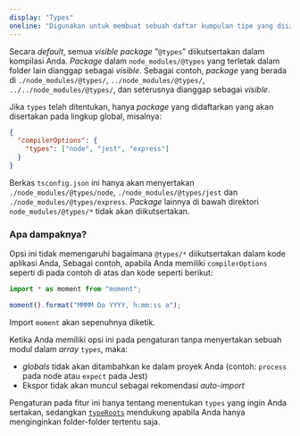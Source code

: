 ```yaml
---
display: "Types"
oneline: "Digunakan untuk membuat sebuah daftar kumpulan tipe yang diizinkan untuk diikutsertakan pada kompilasi"
---
```


Secara _default_, semua _visible package_ "`@types`" diikutsertakan dalam kompilasi Anda.
*Package* dalam `node_modules/@types` yang terletak dalam folder lain dianggap sebagai _visible_.
Sebagai contoh, *package* yang berada di `./node_modules/@types/`, `../node_modules/@types/`, `../../node_modules/@types/`, dan seterusnya dianggap sebagai _visible_.

Jika `types` telah ditentukan, hanya *package* yang didaftarkan yang akan disertakan pada lingkup global, misalnya:

```json tsconfig
{
  "compilerOptions": {
    "types": ["node", "jest", "express"]
  }
}
```

Berkas `tsconfig.json` ini hanya akan menyertakan `./node_modules/@types/node`, `./node_modules/@types/jest` dan `./node_modules/@types/express`.
*Package* lainnya di bawah direktori `node_modules/@types/*` tidak akan diikutsertakan.

### Apa dampaknya?

Opsi ini tidak memengaruhi bagaimana `@types/*` diikutsertakan dalam kode aplikasi Anda, Sebagai contoh, apabila Anda memiliki `compilerOptions` seperti di pada contoh di atas dan kode seperti berikut:

```ts
import * as moment from "moment";

moment().format("MMMM Do YYYY, h:mm:ss a");
```

Import `moment` akan sepenuhnya diketik.

Ketika Anda memiliki opsi ini pada pengaturan tanpa menyertakan sebuah modul dalam _array_ `types`, maka:
- _globals_ tidak akan ditambahkan ke dalam proyek Anda (contoh: `process` pada node atau `expect` pada Jest)
- Ekspor tidak akan muncul sebagai rekomendasi _auto-import_

Pengaturan pada fitur ini hanya tentang menentukan `types` yang ingin Anda sertakan, sedangkan [`typeRoots`](#typeRoots) mendukung apabila Anda hanya menginginkan folder-folder tertentu saja.
